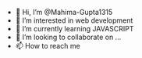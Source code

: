 - 👋 Hi, I’m @Mahima-Gupta1315
- 👀 I’m interested in web development
- 🌱 I’m currently learning JAVASCRIPT
- 💞️ I’m looking to collaborate on ...
- 📫 How to reach me 

<!---
Mahima-Gupta1315/Mahima-Gupta1315 is a ✨ special ✨ repository because its `README.md` (this file) appears on your GitHub profile.
You can click the Preview link to take a look at your changes.
--->
